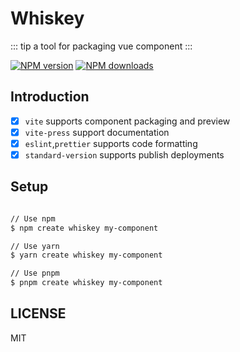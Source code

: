 # Whiskey

::: tip
a tool for packaging vue component
:::

[![NPM version](https://img.shields.io/npm/v/create-whiskey.svg?style=flat)](https://npmjs.org/package/create-whiskey) [![NPM downloads](http://img.shields.io/npm/dm/create-whiskey.svg?style=flat)](https://npmjs.org/package/create-whiskey)

## Introduction

- [x] `vite` supports component packaging and preview
- [x] `vite-press` support documentation
- [x] `eslint`,`prettier` supports code formatting
- [x] `standard-version` supports publish deployments

## Setup

```sh

// Use npm
$ npm create whiskey my-component

// Use yarn
$ yarn create whiskey my-component

// Use pnpm
$ pnpm create whiskey my-component

```

## LICENSE

MIT
